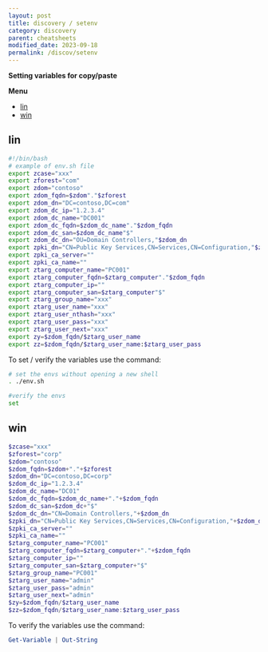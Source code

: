 ```yaml
---
layout: post
title: discovery / setenv
category: discovery
parent: cheatsheets
modified_date: 2023-09-18
permalink: /discov/setenv
---
```


**Setting variables for copy/paste**

**Menu**
<!-- vscode-markdown-toc -->
* [lin](#lin)
* [win](#win)

<!-- vscode-markdown-toc-config
	numbering=false
	autoSave=true
	/vscode-markdown-toc-config -->
<!-- /vscode-markdown-toc -->

## <a name='lin'></a>lin
```sh
#!/bin/bash
# example of env.sh file
export zcase="xxx"
export zforest="com"
export zdom="contoso"
export zdom_fqdn=$zdom"."$zforest
export zdom_dn="DC=contoso,DC=com"
export zdom_dc_ip="1.2.3.4"
export zdom_dc_name="DC001"
export zdom_dc_fqdn=$zdom_dc_name"."$zdom_fqdn
export zdom_dc_san=$zdom_dc_name"$"
export zdom_dc_dn="OU=Domain Controllers,"$zdom_dn
export zpki_dn="CN=Public Key Services,CN=Services,CN=Configuration,"$zdom_dn
export zpki_ca_server=""
export zpki_ca_name=""
export ztarg_computer_name="PC001"
export ztarg_computer_fqdn=$ztarg_computer"."$zdom_fqdn
export ztarg_computer_ip=""
export ztarg_computer_san=$ztarg_computer"$"
export ztarg_group_name="xxx"
export ztarg_user_name="xxx"
export ztarg_user_nthash="xxx"
export ztarg_user_pass="xxx"
export ztarg_user_next="xxx"
export zy=$zdom_fqdn/$ztarg_user_name
export zz=$zdom_fqdn/$ztarg_user_name:$ztarg_user_pass
```

To set / verify the variables use the command:
```sh
# set the envs without opening a new shell
. ./env.sh

#verify the envs
set
```

## <a name='win'></a>win
```powershell
$zcase="xxx"
$zforest="corp"
$zdom="contoso"
$zdom_fqdn=$zdom+"."+$zforest
$zdom_dn="DC=contoso,DC=corp"
$zdom_dc_ip="1.2.3.4"
$zdom_dc_name="DC01"
$zdom_dc_fqdn=$zdom_dc_name+"."+$zdom_fqdn
$zdom_dc_san=$zdom_dc+"$"
$zdom_dc_dn="CN=Domain Controllers,"+$zdom_dn
$zpki_dn="CN=Public Key Services,CN=Services,CN=Configuration,"+$zdom_dn
$zpki_ca_server=""
$zpki_ca_name=""
$ztarg_computer_name="PC001"
$ztarg_computer_fqdn=$ztarg_computer+"."+$zdom_fqdn
$ztarg_computer_ip=""
$ztarg_computer_san=$ztarg_computer+"$"
$ztarg_group_name="PC001"
$ztarg_user_name="admin"
$ztarg_user_pass="admin"
$ztarg_user_next="admin"
$zy=$zdom_fqdn/$ztarg_user_name
$zz=$zdom_fqdn/$ztarg_user_name:$ztarg_user_pass
```
To verify the variables use the command:
```powershell
Get-Variable | Out-String
```